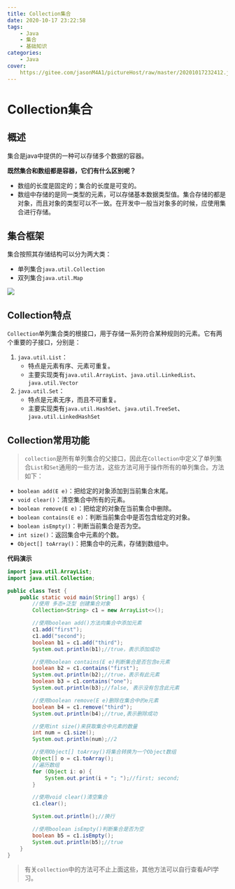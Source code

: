 ```yaml
---
title: Collection集合
date: 2020-10-17 23:22:58
tags:
	- Java
	- 集合
	- 基础知识
categories:
	- Java
cover:
	https://gitee.com/jasonM4A1/pictureHost/raw/master/20201017232412.jpg
---
```


# Collection集合



## 概述

集合是java中提供的一种可以存储多个数据的容器。

**既然集合和数组都是容器，它们有什么区别呢？**

+ 数组的长度是固定的；集合的长度是可变的。
+ 数组中存储的是同一类型的元素，可以存储基本数据类型值。集合存储的都是对象，而且对象的类型可以不一致。在开发中一般当对象多的时候，应使用集合进行存储。



## 集合框架

集合按照其存储结构可以分为两大类：

+ 单列集合`java.util.Collection`
+ 双列集合`java.util.Map`

![](https://gitee.com/jasonM4A1/pictureHost/raw/master/20201017232849.jpg)



## Collection特点

`Collection`单列集合类的根接口，用于存储一系列符合某种规则的元素。它有两个重要的子接口，分别是：

1. `java.util.List`：
   + 特点是元素有序、元素可重复。
   + 主要实现类有`java.util.ArrayList`、`java.util.LinkedList`、`java.util.Vector`
2. `java.util.Set`：
   + 特点是元素无序，而且不可重复。
   + 主要实现类有`java.util.HashSet`、`java.util.TreeSet`、`java.util.LinkedHashSet`



## Collection常用功能

> `collection`是所有单列集合的父接口，因此在`Collection`中定义了单列集合`List`和`Set`通用的一些方法，这些方法可用于操作所有的单列集合。方法如下：

+ `boolean add(E e)`：把给定的对象添加到当前集合末尾。
+ `void clear()`：清空集合中所有的元素。
+ `boolean remove(E e)`：把给定的对象在当前集合中删除。
+ `boolean contains(E e)`：判断当前集合中是否包含给定的对象。
+ `boolean isEmpty()`：判断当前集合是否为空。
+ `int size()`：返回集合中元素的个数。
+ `Object[] toArray()`：把集合中的元素，存储到数组中。

**代码演示**

~~~java
import java.util.ArrayList;
import java.util.Collection;

public class Test {
    public static void main(String[] args) {
        //使用 多态+泛型 创建集合对象
        Collection<String> c1 = new ArrayList<>();

        //使用boolean add()方法向集合中添加元素
        c1.add("first");
        c1.add("second");
        boolean b1 = c1.add("third");
        System.out.println(b1);//true，表示添加成功

        //使用boolean contains(E e)判断集合是否包含e元素
        boolean b2 = c1.contains("first");
        System.out.println(b2);//true，表示有此元素
        boolean b3 = c1.contains("one");
        System.out.println(b3);//false, 表示没有包含此元素

        //使用boolean remove(E e)删除在集合中的e元素
        boolean b4 = c1.remove("third");
        System.out.println(b4);//true,表示删除成功

        //使用int size()来获取集合中元素的数量
        int num = c1.size();
        System.out.println(num);//2

        //使用Object[] toArray()将集合转换为一个Object数组
        Object[] o = c1.toArray();
        //遍历数组
        for (Object i: o) {
            System.out.print(i + "; ");//first; second;
        }

        //使用void clear()清空集合
        c1.clear();

        System.out.println();//换行

        //使用boolean isEmpty()判断集合是否为空
        boolean b5 = c1.isEmpty();
        System.out.println(b5);//true
    }
}
~~~

> 有关`collection`中的方法可不止上面这些，其他方法可以自行查看API学习。